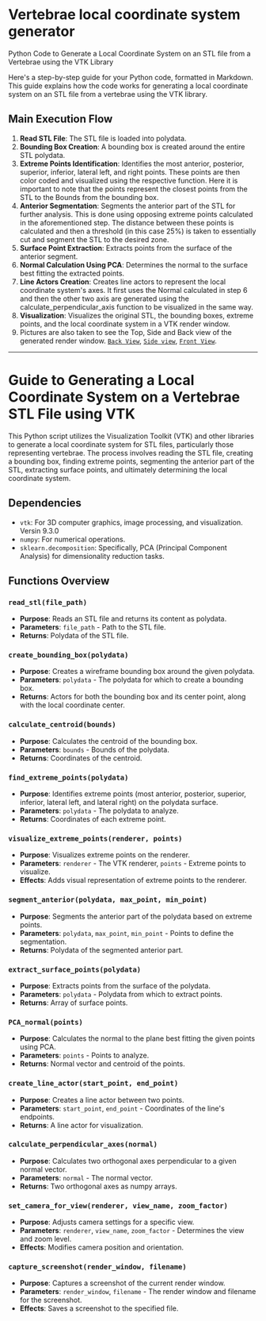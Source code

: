 # Vertebrae local coordinate system generator
Python Code to Generate a Local Coordinate System on an STL file from a Vertebrae using the VTK Library

Here's a step-by-step guide for your Python code, formatted in Markdown. This guide explains how the code works for generating a local coordinate system on an STL file from a vertebrae using the VTK library.

## Main Execution Flow

1. **Read STL File**: The STL file is loaded into polydata.
2. **Bounding Box Creation**: A bounding box is created around the entire STL polydata.
3. **Extreme Points Identification**: Identifies the most anterior, posterior, superior, inferior, lateral left, and right points. These points are then color coded and visualized using the respective function. Here it is important to note that the points represent the closest points from the STL to the Bounds from the bounding box. 
4. **Anterior Segmentation**: Segments the anterior part of the STL for further analysis. This is done using opposing extreme points calculated in the aforementioned step. The distance between these points is calculated and then a threshold (in this case 25%) is taken to essentially cut and segment the STL to the desired zone. 
5. **Surface Point Extraction**: Extracts points from the surface of the anterior segment.
6. **Normal Calculation Using PCA**: Determines the normal to the surface best fitting the extracted points.
7. **Line Actors Creation**: Creates line actors to represent the local coordinate system's axes. It first uses the Normal calculated in step 6 and then the other two axis are generated using the calculate_perpendicular_axis function to be visualized in the same way. 
8. **Visualization**: Visualizes the original STL, the bounding boxes, extreme points, and the local coordinate system in a VTK render window. 
9. Pictures are also taken to see the Top, Side and Back view of the generated render window. [`Back View`](Bvretebc2_back.png),  [`Side view`](Bvretebc2_side.png),  [`Front View`](Bvretebc2_top.png).

---

# Guide to Generating a Local Coordinate System on a Vertebrae STL File using VTK

This Python script utilizes the Visualization Toolkit (VTK) and other libraries to generate a local coordinate system for STL files, particularly those representing vertebrae. The process involves reading the STL file, creating a bounding box, finding extreme points, segmenting the anterior part of the STL, extracting surface points, and ultimately determining the local coordinate system.

## Dependencies
- `vtk`: For 3D computer graphics, image processing, and visualization. Versin 9.3.0
- `numpy`: For numerical operations.
- `sklearn.decomposition`: Specifically, PCA (Principal Component Analysis) for dimensionality reduction tasks.

## Functions Overview

### `read_stl(file_path)`
- **Purpose**: Reads an STL file and returns its content as polydata.
- **Parameters**: `file_path` - Path to the STL file.
- **Returns**: Polydata of the STL file.

### `create_bounding_box(polydata)`
- **Purpose**: Creates a wireframe bounding box around the given polydata.
- **Parameters**: `polydata` - The polydata for which to create a bounding box.
- **Returns**: Actors for both the bounding box and its center point, along with the local coordinate center.

### `calculate_centroid(bounds)`
- **Purpose**: Calculates the centroid of the bounding box.
- **Parameters**: `bounds` - Bounds of the polydata.
- **Returns**: Coordinates of the centroid.

### `find_extreme_points(polydata)`
- **Purpose**: Identifies extreme points (most anterior, posterior, superior, inferior, lateral left, and lateral right) on the polydata surface.
- **Parameters**: `polydata` - The polydata to analyze.
- **Returns**: Coordinates of each extreme point.

### `visualize_extreme_points(renderer, points)`
- **Purpose**: Visualizes extreme points on the renderer.
- **Parameters**: `renderer` - The VTK renderer, `points` - Extreme points to visualize.
- **Effects**: Adds visual representation of extreme points to the renderer.

### `segment_anterior(polydata, max_point, min_point)`
- **Purpose**: Segments the anterior part of the polydata based on extreme points.
- **Parameters**: `polydata`, `max_point`, `min_point` - Points to define the segmentation.
- **Returns**: Polydata of the segmented anterior part.

### `extract_surface_points(polydata)`
- **Purpose**: Extracts points from the surface of the polydata.
- **Parameters**: `polydata` - Polydata from which to extract points.
- **Returns**: Array of surface points.

### `PCA_normal(points)`
- **Purpose**: Calculates the normal to the plane best fitting the given points using PCA.
- **Parameters**: `points` - Points to analyze.
- **Returns**: Normal vector and centroid of the points.

### `create_line_actor(start_point, end_point)`
- **Purpose**: Creates a line actor between two points.
- **Parameters**: `start_point`, `end_point` - Coordinates of the line's endpoints.
- **Returns**: A line actor for visualization.

### `calculate_perpendicular_axes(normal)`
- **Purpose**: Calculates two orthogonal axes perpendicular to a given normal vector.
- **Parameters**: `normal` - The normal vector.
- **Returns**: Two orthogonal axes as numpy arrays.

### `set_camera_for_view(renderer, view_name, zoom_factor)`
- **Purpose**: Adjusts camera settings for a specific view.
- **Parameters**: `renderer`, `view_name`, `zoom_factor` - Determines the view and zoom level.
- **Effects**: Modifies camera position and orientation.

### `capture_screenshot(render_window, filename)`
- **Purpose**: Captures a screenshot of the current render window.
- **Parameters**: `render_window`, `filename` - The render window and filename for the screenshot.
- **Effects**: Saves a screenshot to the specified file.

